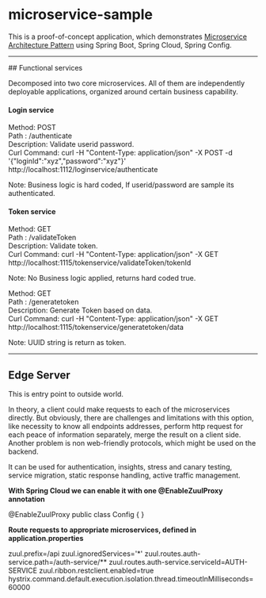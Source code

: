 # microservice-sample

This is a proof-of-concept application, which demonstrates [Microservice Architecture Pattern](http://martinfowler.com/microservices/) using Spring Boot, Spring Cloud, Spring Config.

<hr/>
## Functional services

Decomposed into two core microservices. All of them are independently deployable applications, organized around certain business capability.

#### Login service

Method: POST<br/>
Path : /authenticate<br/>
Description: Validate userid password.<br/>
Curl Command: curl -H "Content-Type: application/json" -X POST -d '{"loginId":"xyz","password":"xyz"}' http://localhost:1112/loginservice/authenticate<br/>

Note: Business logic is hard coded, If userid/password are sample its authenticated.

#### Token service

Method: GET<br/>
Path : /validateToken<br/>
Description: Validate token.<br/>
Curl Command: curl -H "Content-Type: application/json" -X GET  http://localhost:1115/tokenservice/validateToken/tokenId<br/>

Note: No Business logic applied, returns hard coded true.<br/>

Method: GET<br/>
Path : /generatetoken<br/>
Description: Generate Token based on data.<br/>
Curl Command: curl -H "Content-Type: application/json" -X GET  http://localhost:1115/tokenservice/generatetoken/data<br/>

Note: UUID string is return as token.<br/>

<hr/>

## Edge Server

This is entry point to outside world.

In theory, a client could make requests to each of the microservices directly. But obviously, there are challenges and limitations with this option, like necessity to know all endpoints addresses, perform http request for each peace of information separately, merge the result on a client side. Another problem is non web-friendly protocols, which might be used on the backend.

It can be used for authentication, insights, stress and canary testing, service migration, static response handling, active traffic management.

<b>With Spring Cloud we can enable it with one @EnableZuulProxy annotation</b>

@EnableZuulProxy
public class Config {
}

<b>Route requests to appropriate microservices, defined in application.properties</b> 

zuul.prefix=/api
zuul.ignoredServices='*'
zuul.routes.auth-service.path=/auth-service/**
zuul.routes.auth-service.serviceId=AUTH-SERVICE
zuul.ribbon.restclient.enabled=true
hystrix.command.default.execution.isolation.thread.timeoutInMilliseconds=60000


